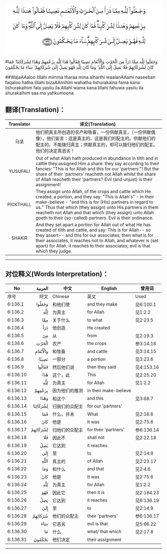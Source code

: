 ![006:136](images/006_136.gif)

#وَجَعَلُوا لِلَّهِ مِمَّا ذَرَأَ مِنَ الْحَرْثِ وَالْأَنْعَامِ نَصِيبًا فَقَالُوا هَٰذَا لِلَّهِ بِزَعْمِهِمْ وَهَٰذَا لِشُرَكَائِنَا ۖ فَمَا كَانَ لِشُرَكَائِهِمْ فَلَا يَصِلُ إِلَى اللَّهِ ۖ وَمَا كَانَ لِلَّهِ فَهُوَ يَصِلُ إِلَىٰ شُرَكَائِهِمْ ۗ سَاءَ مَا يَحْكُمُونَ

##WajaAAaloo lillahi mimma tharaa mina alharthi waalanAAami naseeban faqaloo hatha lillahi bizaAAmihim wahatha lishurakaina fama kana lishurakaihim fala yasilu ila Allahi wama kana lillahi fahuwa yasilu ila shurakaihim saa ma yahkumoona 

## 翻译(Translation)：

| Translator | 译文(Translation)                                            |
| :--------: | ------------------------------------------------------------ |
|    马坚    | 他们把真主所创造的农产和牲畜，一份供献真主，（一份供献偶像），他们妄言：这是真主的，这是我们的配主的。供献他们的配主的，不能拨归真主；供献真主的，却可以拨归他们的配主。他们的决定真恶劣！ |
|  YUSUFALI  | Out of what Allah hath produced in abundance in tilth and in cattle they assigned Him a share: they say according to their fancies: "This is for Allah and this for our 'partners'"! But the share of their 'partners' reacheth not Allah whilst the share of Allah reacheth their 'partners'! Evil (and unjust) is their assignment! |
| PICKTHALL  | They assign unto Allah, of the crops and cattle which He created, a portion, and they say: "This is Allah's" - in their make-believe - "and this is for (His) partners in regard to us." Thus that which (they assign) unto His partners in them reacheth not Allah and that which (they assign) unto Allah goeth to their (so-called) partners. Evil is their ordinance. |
|   SHAKIR   | And they set apart a portion for Allah out of what He has created of tilth and cattle, and say: This is for Allah-- so they assert-- and this for our associates; then what is for their associates, it reaches not to Allah, and whatever is (set apart) for Allah, it reaches to their associates; evil is that which they judge. |

---

## 对位释义(Words Interpretation)：

| No   | العربية | 中文    | English | 曾用词 |
| ---- | ------: | ------- | ------- | ------ |
| 序号 |    阿文 | Chinese | 英文    | Used   |
| 6:136.1  | وَجَعَلُوا   | 和他们使       | and they make         | 见6:100.1  |
| 6:136.2  | لِلَّهِ      | 为真主         | for Allah             | 见1:2.2    |
| 6:136.3  | مِمَّا      | 关于什么       | to what               | 见2:23.5   |
| 6:136.4  | ذَرَأَ      | 他创造         | He created            |            |
| 6:136.5  | مِنَ       | 从             | from                  | 见2:19.3 |
| 6:136.6  | الْحَرْثِ    | 农产           | the crops             | 参3:14.16  |
| 6:136.7  | وَالْأَنْعَامِ | 和牲畜         | and cattle            | 见3:14.15  |
| 6:136.8  | نَصِيبًا    | 一部分         | a portion             | 见3:23.6   |
| 6:136.9  | فَقَالُوا   | 然后他们说     | then they said        | 见4:153.16 |
| 6:136.10 | هَٰذَا      | 这个，此       | This                  | 见2:25.20  |
| 6:136.11 | لِلَّهِ      | 为真主         | for Allah             | 见1:2.2    |
| 6:136.12 | بِزَعْمِهِمْ   | 因为他们的推测 | in their make-believe |            |
| 6:136.13 | وَهَٰذَا     | 和这个         | and this              | 见3:68.7   |
| 6:136.14 | لِشُرَكَائِنَا | 归我们的众配主 | for our 'partners'    |            |
| 6:136.15 | فَمَا      | 什么，并未     | What                  | 见2:16.6   |
| 6:136.16 | كَانَ      | 他是           | It was                | 见2:75.6   |
| 6:136.17 | لِشُرَكَائِهِمْ | 归他们的众配主 | for their 'partners'  | 参6:136.14 |
| 6:136.18 | فَلَا      | 因此不         | shall not             | 见2:22.18  |
| 6:136.19 | يَصِلُ      | 它达到         | it reaches            |            |
| 6:136.20 | إِلَى      | 至             | to                    | 见2:14.9   |
| 6:136.21 | اللَّهِ     | 真主的         | of Allah              | 见2:23.17  |
| 6:136.22 | وَمَا      | 和什么         | and that              | 见2:4.6    |
| 6:136.23 | كَانَ      | 他是           | It was                | 见2:75.6   |
| 6:136.24 | لِلَّهِ      | 为真主         | for Allah             | 见1:2.2    |
| 6:136.25 | فَهُوَ      | 因此它         | then it is            | 见2:184.23 |
| 6:136.26 | يَصِلُ      | 它达到         | it reaches            | 见6:136.19 |
| 6:136.27 | إِلَىٰ      | 至             | to                    | 见2:14.9   |
| 6:136.28 | شُرَكَائِهِمْ  | 他们的众配主   | their 'partners'      | 参6:136.17 |
| 6:136.29 | سَاءَ      | 它恶劣         | evil is that          | 见5:66.22  |
| 6:136.30 | مَا       | 什么           | what/ that which      | 见2:17.8   |
| 6:136.31 | يَحْكُمُونَ   | 他们决定       | their assignment      |            |

---
